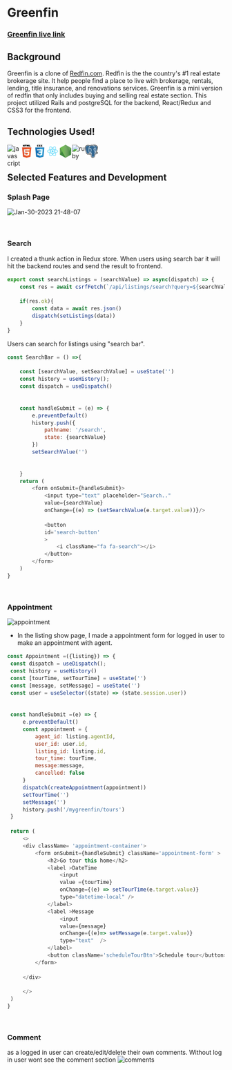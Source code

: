 # Greenfin
### [Greenfin live link](https://greenfin.onrender.com/)

## Background

Greenfin is a clone of [Redfin.com](https://www.redfin.com/). Redfin is the the country's #1 real estate brokerage site. It help people find a place to live with brokerage, rentals, lending, title insurance, and renovations services. Greenfin is a mini version of redfin that only includes buying and selling real estate section.
This project utilized Rails and postgreSQL for the backend, React/Redux and CSS3 for the frontend.

##  Technologies Used!
  <img align="left" alt="javascript" width="30px" src="https://raw.githubusercontent.com/jmnote/z-icons/master/svg/javascript.svg">
<img align="left" alt="html5" width="30px" src="https://raw.githubusercontent.com/github/explore/80688e429a7d4ef2fca1e82350fe8e3517d3494d/topics/html/html.png">
<img align="left" alt="css3" width="30px" src="https://raw.githubusercontent.com/github/explore/80688e429a7d4ef2fca1e82350fe8e3517d3494d/topics/css/css.png">
<img align="left" alt="react" width="30px" src="https://raw.githubusercontent.com/github/explore/80688e429a7d4ef2fca1e82350fe8e3517d3494d/topics/react/react.png">
<img align="left" alt="node.js" width="30px" src="https://raw.githubusercontent.com/github/explore/80688e429a7d4ef2fca1e82350fe8e3517d3494d/topics/nodejs/nodejs.png">
<img align="left" alt="ruby" width="30px" src="https://raw.githubusercontent.com/jmnote/z-icons/master/svg/ruby.svg">
<img align="left" alt="postgresql" width="30px" src="https://raw.githubusercontent.com/github/explore/80688e429a7d4ef2fca1e82350fe8e3517d3494d/topics/postgresql/postgresql.png">
<br>
<br>

## Selected Features and Development
### Splash Page

![Jan-30-2023 21-48-07](https://user-images.githubusercontent.com/104051053/215676668-76d711fc-45d8-46e0-84c8-1e8226ed2212.gif)

<br />

### Search

I created a thunk action in Redux store. When users using search bar it will hit the backend routes and send the result to frontend.
```js
export const searchListings = (searchValue) => async(dispatch) => {
    const res = await csrfFetch(`/api/listings/search?query=${searchValue}`)

    if(res.ok){
        const data = await res.json()
        dispatch(setListings(data))
    }
}

```
Users can search for listings using "search bar". 
```js
const SearchBar = () =>{

    const [searchValue, setSearchValue] = useState('')
    const history = useHistory();
    const dispatch = useDispatch()


    const handleSubmit = (e) => {
        e.preventDefault()
        history.push({
            pathname: '/search',
            state: {searchValue}
        })
        setSearchValue('')
        
        
    }
    return (
        <form onSubmit={handleSubmit}>
            <input type="text" placeholder="Search.." 
            value={searchValue} 
            onChange={(e) => (setSearchValue(e.target.value))}/>

            <button 
            id='search-button'
            >
                <i className="fa fa-search"></i>
            </button>
        </form>
    )
}
```
<br />

### Appointment
![appointment](https://user-images.githubusercontent.com/104051053/215684753-8ad47988-7501-4094-8943-e1e93049dab5.gif)

   + In the listing show page, I made a appointment form for logged in user to make an appointment with agent.
   
   ```js
   const Appointment =({listing}) => {
    const dispatch = useDispatch();
    const history = useHistory()
    const [tourTime, setTourTime] = useState('')
    const [message, setMessage] = useState('')
    const user = useSelector((state) => (state.session.user))


    const handleSubmit =(e) => {
        e.preventDefault()
        const appointment = {
            agent_id: listing.agentId,
            user_id: user.id,
            listing_id: listing.id,
            tour_time: tourTime,
            message:message,
            cancelled: false
        }
        dispatch(createAppointment(appointment))
        setTourTime('')
        setMessage('')
        history.push('/mygreenfin/tours')
    }

    return (
        <>
        <div className= 'appointment-container'> 
            <form onSubmit={handleSubmit} className='appointment-form' >
                <h2>Go tour this home</h2>
                <label >DateTime
                    <input 
                    value ={tourTime} 
                    onChange={(e) => setTourTime(e.target.value)}
                    type="datetime-local" />
                </label>
                <label >Message
                    <input 
                    value={message} 
                    onChange={(e)=> setMessage(e.target.value)}
                    type="text"  />
                </label>
                <button className='scheduleTourBtn'>Schedule tour</button>
            </form>
        
        </div>

        </>
    )
}

```

<br>


### Comment 

as a logged in user can create/edit/delete their own comments. Without log in user wont see the comment section
![comments](https://user-images.githubusercontent.com/104051053/215685636-85f41280-ee6f-4bf2-9f79-288003310642.gif)


